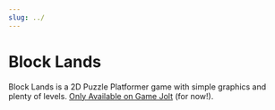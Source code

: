 ```yaml
---
slug: ../
---
```


# Block Lands

Block Lands is a 2D Puzzle Platformer game with simple graphics and plenty of levels.
[Only Available on Game Jolt](https://gamejolt.com/games/block-lands/858006) (for now!).
